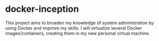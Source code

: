 # docker-inception
This project aims to broaden my knowledge of system administration by using Docker and improve my skills.
I will virtualize several Docker images/containers, creating them in my new personal virtual
machine.
